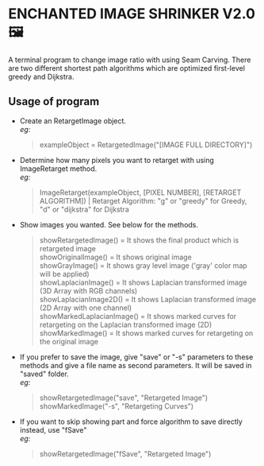 # ENCHANTED IMAGE SHRINKER V2.0 :framed_picture:

A terminal program to change image ratio with using Seam Carving. There are two different shortest path algorithms which are optimized first-level greedy and Dijkstra.

## Usage of program

- Create an RetargetImage object.
   <br>*eg:*
   > exampleObject = RetargetedImage("[IMAGE FULL DIRECTORY]")
- Determine how many pixels you want to retarget with using ImageRetarget method.
   <br>*eg:*
   > ImageRetarget(exampleObject, [PIXEL NUMBER], [RETARGET ALGORITHM]) | Retarget Algorithm:  "g" or "greedy" for Greedy, "d" or "dijkstra" for Dijkstra
- Show images you wanted. See below for the methods.
  > showRetargetedImage() = It shows the final product which is retargeted image
  <br>showOriginalImage() = It shows original image
  <br>showGrayImage() = It shows gray level image ('gray' color map will be applied)
  <br>showLaplacianImage() = It shows Laplacian transformed image (3D Array with RGB channels)
  <br>showLaplacianImage2D() = It shows Laplacian transformed image (2D Array with one channel)
  <br>showMarkedLaplacianImage() = It shows marked curves for retargeting on the Laplacian transformed image (2D)
  <br>showMarkedImage() = It shows marked curves for retargeting on the original image
- If you prefer to save the image, give "save" or "-s" parameters to these methods and give a file name as second parameters. It will be saved in "saved" folder.
   <br>*eg:*
   > showRetargetedImage("save", "Retargeted Image")
   <br>showMarkedImage("-s", "Retargeting Curves")
- If you want to skip showing part and force algorithm to save directly instead, use "fSave"
   <br>*eg:*
   > showRetargetedImage("fSave", "Retargeted Image")
